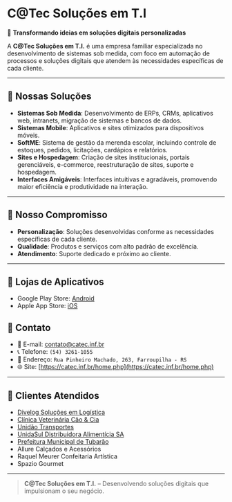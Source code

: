 # C@Tec Soluções em T.I

🚀 **Transformando ideias em soluções digitais personalizadas**

A **C@Tec Soluções em T.I.** é uma empresa familiar especializada no desenvolvimento de sistemas sob medida, com foco em automação de processos e soluções digitais que atendem às necessidades específicas de cada cliente.

---

## 💼 Nossas Soluções

- **Sistemas Sob Medida**: Desenvolvimento de ERPs, CRMs, aplicativos web, intranets, migração de sistemas e bancos de dados.
- **Sistemas Mobile**: Aplicativos e sites otimizados para dispositivos móveis.
- **SoftME**: Sistema de gestão da merenda escolar, incluindo controle de estoques, pedidos, licitações, cardápios e relatórios.
- **Sites e Hospedagem**: Criação de sites institucionais, portais gerenciáveis, e-commerce, reestruturação de sites, suporte e hospedagem.
- **Interfaces Amigáveis**: Interfaces intuitivas e agradáveis, promovendo maior eficiência e produtividade na interação.

---

## 🎯 Nosso Compromisso

- **Personalização**: Soluções desenvolvidas conforme as necessidades específicas de cada cliente.
- **Qualidade**: Produtos e serviços com alto padrão de excelência.
- **Atendimento**: Suporte dedicado e próximo ao cliente.

---

## 🎉 Lojas de Aplicativos

- Google Play Store: [Android](https://play.google.com/store/apps/developer?id=Catec+Solu%C3%A7%C3%B5es+em+TI)
- Apple App Store: [iOS](https://apps.apple.com/br/developer/catec-solu%C3%A7%C3%B5es-em-ti/id1538746357)

## 📍 Contato

- 📧 E-mail: contato@catec.inf.br
- 📞 Telefone: `(54) 3261-1055`
- 📍 Endereço: `Rua Pinheiro Machado, 263, Farroupilha - RS`
- 🌐 Site: [https://catec.inf.br/home.php](https://catec.inf.br/home.php)

---

## 🤝 Clientes Atendidos

- [Divelog Soluções em Logística](https://divelog.com.br/)
- [Clínica Veterinária Cão & Cia](https://www.clinicacaoecia.com.br/)
- [Unidão Transportes](https://www.unidao.com/)
- [UnidaSul Distribuidora Alimentícia SA](https://unidasul.com.br/)
- [Prefeitura Municipal de Tubarão](https://tubarao.sc.gov.br/)
- Allure Calçados e Acessórios
- Raquel Meurer Confeitaria Artística
- Spazio Gourmet

---

> **C@Tec Soluções em T.I.** – Desenvolvendo soluções digitais que impulsionam o seu negócio.
